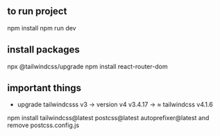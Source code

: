 ## to run project

npm install
npm run dev

## install packages

npx @tailwindcss/upgrade 
npm install react-router-dom

## important things

 * upgrade tailwindcsss v3 -> version v4 
       v3.4.17 ->  ≈ tailwindcss v4.1.6


npm install tailwindcss@latest postcss@latest autoprefixer@latest 
        and remove postcss.config.js
   


